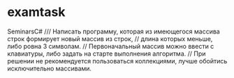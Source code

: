# examtask
SeminarsC#
/// Написать программу, которая из имеющегося массива строк формирует новый массив из строк, 
// длина которых меньше, либо ровна 3 символам. 
// Первоначальный массив можно ввести с клавиатуры, либо задать на старте выполнения алгоритма.
// При решении не рекомендуется пользоваться коллекциями, лучше обойтись исключительно массивами.